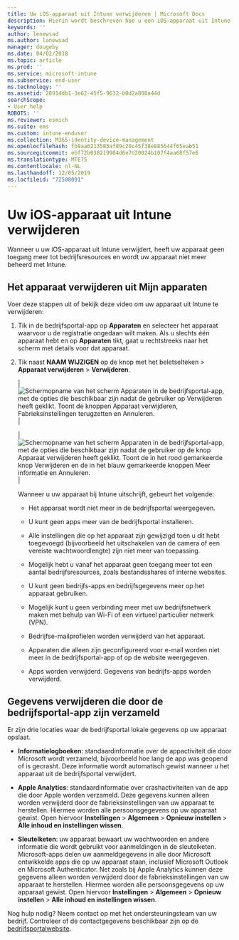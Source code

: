 ```yaml
---
title: Uw iOS-apparaat uit Intune verwijderen | Microsoft Docs
description: Hierin wordt beschreven hoe u een iOS-apparaat uit Intune kunt verwijderen
keywords: ''
author: lenewsad
ms.author: lanewsad
manager: dougeby
ms.date: 04/02/2018
ms.topic: article
ms.prod: ''
ms.service: microsoft-intune
ms.subservice: end-user
ms.technology: ''
ms.assetid: 28914db1-3e62-45f5-9632-b0d2a808a44d
searchScope:
- User help
ROBOTS: ''
ms.reviewer: esmich
ms.suite: ems
ms.custom: intune-enduser
ms.collection: M365-identity-device-management
ms.openlocfilehash: fb8aa6213585af89c20c45f38e885644f65eab51
ms.sourcegitcommit: ebf72b038219904d6e7d20024b107f4aa68f57e6
ms.translationtype: MTE75
ms.contentlocale: nl-NL
ms.lasthandoff: 12/05/2019
ms.locfileid: "72508091"
---
```

# <a name="remove-your-ios-device-from-intune"></a>Uw iOS-apparaat uit Intune verwijderen

Wanneer u uw iOS-apparaat uit Intune verwijdert, heeft uw apparaat geen toegang meer tot bedrijfsresources en wordt uw apparaat niet meer beheerd met Intune.


## <a name="removing-the-device-from-my-devices"></a>Het apparaat verwijderen uit Mijn apparaten

Voer deze stappen uit of bekijk deze video om uw apparaat uit Intune te verwijderen:


1. Tik in de bedrijfsportal-app op **Apparaten** en selecteer het apparaat waarvoor u de registratie ongedaan wilt maken. Als u slechts één apparaat hebt en op **Apparaten** tikt, gaat u rechtstreeks naar het scherm met details voor dat apparaat.

2. Tik naast **NAAM WIJZIGEN** op de knop met het beletselteken > **Apparaat verwijderen** > **Verwijderen**.  

    |![Schermopname van het scherm Apparaten in de bedrijfsportal-app, met de opties die beschikbaar zijn nadat de gebruiker op Verwijderen heeft geklikt. Toont de knoppen Apparaat verwijderen, Fabrieksinstellingen terugzetten en Annuleren.](/intune-user-help/media/cp_ios_unenroll_after_1804_001.png)|

    |![Schermopname van het scherm Apparaten in de bedrijfsportal-app, met de opties die beschikbaar zijn nadat de gebruiker op de knop Apparaat verwijderen heeft geklikt. Toont de in het rood gemarkeerde knop Verwijderen en de in het blauw gemarkeerde knoppen Meer informatie en Annuleren.](/intune-user-help/media/cp_ios_unenroll_after_1804_002.png)|


    Wanneer u uw apparaat bij Intune uitschrijft, gebeurt het volgende:

    - Het apparaat wordt niet meer in de bedrijfsportal weergegeven.

    - U kunt geen apps meer van de bedrijfsportal installeren.

    - Alle instellingen die op het apparaat zijn gewijzigd toen u dit hebt toegevoegd (bijvoorbeeld het uitschakelen van de camera of een vereiste wachtwoordlengte) zijn niet meer van toepassing.

    - Mogelijk hebt u vanaf het apparaat geen toegang meer tot een aantal bedrijfsresources, zoals bestandsshares of interne websites.

    - U kunt geen bedrijfs-apps en bedrijfsgegevens meer op het apparaat gebruiken.

    - Mogelijk kunt u geen verbinding meer met uw bedrijfsnetwerk maken met behulp van Wi-Fi of een virtueel particulier netwerk (VPN).

    - Bedrijfse-mailprofielen worden verwijderd van het apparaat.

    - Apparaten die alleen zijn geconfigureerd voor e-mail worden niet meer in de bedrijfsportal-app of op de website weergegeven.

    - Apps worden verwijderd. Gegevens van bedrijfs-apps worden verwijderd.

## <a name="removing-data-collected-by-the-company-portal-app"></a>Gegevens verwijderen die door de bedrijfsportal-app zijn verzameld

Er zijn drie locaties waar de bedrijfsportal lokale gegevens op uw apparaat opslaat.

- **Informatielogboeken**: standaardinformatie over de appactiviteit die door Microsoft wordt verzameld, bijvoorbeeld hoe lang de app was geopend of is gecrasht. Deze informatie wordt automatisch gewist wanneer u het apparaat uit de bedrijfsportal verwijdert.

- **Apple Analytics**: standaardinformatie over crashactiviteiten van de app die door Apple worden verzameld. Deze gegevens kunnen alleen worden verwijderd door de fabrieksinstellingen van uw apparaat te herstellen. Hiermee worden alle persoonsgegevens op uw apparaat gewist. Open hiervoor **Instellingen** > **Algemeen** > **Opnieuw instellen** > **Alle inhoud en instellingen wissen**.

- **Sleutelketen**: uw apparaat bewaart uw wachtwoorden en andere informatie die wordt gebruikt voor aanmeldingen in de sleutelketen. Microsoft-apps delen uw aanmeldgegevens in alle door Microsoft ontwikkelde apps die op uw apparaat staan, inclusief Microsoft Outlook en Microsoft Authenticator. Net zoals bij Apple Analytics kunnen deze gegevens alleen worden verwijderd door de fabrieksinstellingen van uw apparaat te herstellen. Hiermee worden alle persoonsgegevens op uw apparaat gewist. Open hiervoor **Instellingen** > **Algemeen** > **Opnieuw instellen** > **Alle inhoud en instellingen wissen**.


Nog hulp nodig? Neem contact op met het ondersteuningsteam van uw bedrijf. Controleer of de contactgegevens beschikbaar zijn op de [bedrijfsportalwebsite](https://go.microsoft.com/fwlink/?linkid=2010980).
